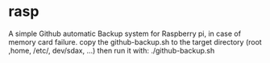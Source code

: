 # rasp
A simple Github automatic Backup system for Raspberry pi, in case of memory card failure.
copy the github-backup.sh to the target directory (root ,home, /etc/, dev/sdax,  ...) then run it with:
./github-backup.sh 
